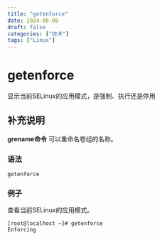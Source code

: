 ```yaml
---
title: "getenforce"
date: 2024-08-08
draft: false
categories: ["技术"]
tags: ["Linux"]
---
```

getenforce
===

显示当前SELinux的应用模式，是强制、执行还是停用

## 补充说明

**grename命令** 可以重命名卷组的名称。

###  语法

```shell
getenforce
```

### 例子

查看当前SELinux的应用模式。

```shell
[root@localhost ~]# getenforce
Enforcing
```


